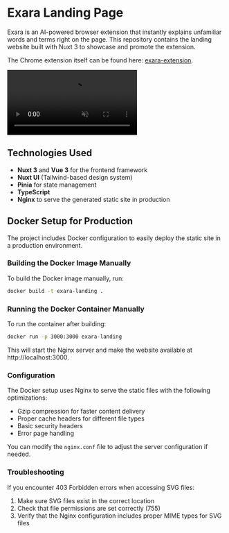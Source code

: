 # Exara Landing Page

Exara is an AI-powered browser extension that instantly explains unfamiliar words and terms right on the page. This repository contains the landing website built with Nuxt 3 to showcase and promote the extension.

The Chrome extension itself can be found here: [exara-extension](https://github.com/denisoed/exara-extension).

<video src="public/demo.mp4" autoplay loop muted playsinline></video>

## Technologies Used

- **Nuxt 3** and **Vue 3** for the frontend framework
- **Nuxt UI** (Tailwind-based design system)
- **Pinia** for state management
- **TypeScript**
- **Nginx** to serve the generated static site in production

## Docker Setup for Production

The project includes Docker configuration to easily deploy the static site in a production environment.

### Building the Docker Image Manually

To build the Docker image manually, run:

```bash
docker build -t exara-landing .
```

### Running the Docker Container Manually

To run the container after building:

```bash
docker run -p 3000:3000 exara-landing
```

This will start the Nginx server and make the website available at http://localhost:3000.

### Configuration

The Docker setup uses Nginx to serve the static files with the following optimizations:

- Gzip compression for faster content delivery
- Proper cache headers for different file types
- Basic security headers
- Error page handling

You can modify the `nginx.conf` file to adjust the server configuration if needed.

### Troubleshooting

If you encounter 403 Forbidden errors when accessing SVG files:

1. Make sure SVG files exist in the correct location
2. Check that file permissions are set correctly (755)
3. Verify that the Nginx configuration includes proper MIME types for SVG files
